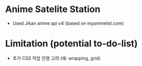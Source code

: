 # Anime Satelite Station
- Used Jikan anime api v4 (based on myanimelist.com)

# Limitation (potential to-do-list)
- 추가 CSS 작업 진행 고려 (예: wrapping, grid). 